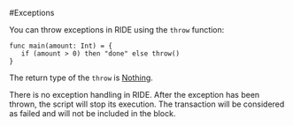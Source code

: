 #Exceptions

You can throw exceptions in RIDE using the `throw` function:
```
func main(amount: Int) = {
   if (amount > 0) then "done" else throw()
}
```
The return type of the `throw` is [Nothing](/ride/data-types.md).

There is no exception handling in RIDE. After the exception has been thrown, the script will stop its execution. The transaction will be considered as failed and will not be included in the block.
